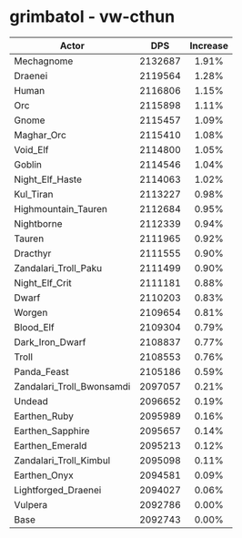 # grimbatol - vw-cthun
| Actor | DPS | Increase |
|---|:---:|:---:|
|Mechagnome|2132687|1.91%|
|Draenei|2119564|1.28%|
|Human|2116806|1.15%|
|Orc|2115898|1.11%|
|Gnome|2115457|1.09%|
|Maghar_Orc|2115410|1.08%|
|Void_Elf|2114800|1.05%|
|Goblin|2114546|1.04%|
|Night_Elf_Haste|2114063|1.02%|
|Kul_Tiran|2113227|0.98%|
|Highmountain_Tauren|2112684|0.95%|
|Nightborne|2112339|0.94%|
|Tauren|2111965|0.92%|
|Dracthyr|2111555|0.90%|
|Zandalari_Troll_Paku|2111499|0.90%|
|Night_Elf_Crit|2111181|0.88%|
|Dwarf|2110203|0.83%|
|Worgen|2109654|0.81%|
|Blood_Elf|2109304|0.79%|
|Dark_Iron_Dwarf|2108837|0.77%|
|Troll|2108553|0.76%|
|Panda_Feast|2105186|0.59%|
|Zandalari_Troll_Bwonsamdi|2097057|0.21%|
|Undead|2096652|0.19%|
|Earthen_Ruby|2095989|0.16%|
|Earthen_Sapphire|2095657|0.14%|
|Earthen_Emerald|2095213|0.12%|
|Zandalari_Troll_Kimbul|2095098|0.11%|
|Earthen_Onyx|2094581|0.09%|
|Lightforged_Draenei|2094027|0.06%|
|Vulpera|2092786|0.00%|
|Base|2092743|0.00%|
